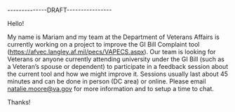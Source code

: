 --------------DRAFT----------------

Hello!  

My name is Mariam and my team at the Department of Veterans Affairs is currently working on a project to improve the GI Bill Complaint tool (https://afvec.langley.af.mil/pecs/VAPECS.aspx).  Our team is looking for Veterans or anyone currently attending university under the GI Bill (such as a Veteran’s spouse or dependent) to participate in a feedback session about the current tool and how we might improve it.  Sessions usually last about 45 minutes and can be done in person (DC area) or online.  Please email natalie.moore@va.gov for more information and to setup a time to chat. 

Thanks!
